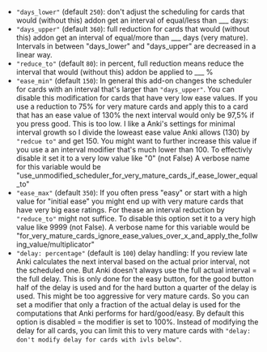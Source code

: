
- `"days_lower"` (default `250`): don't adjust the scheduling for cards that would (without this) addon get an interval of equal/less than ___ days:
- `"days_upper"` (default `360`): full reduction for cards that would (without this) addon get an interval of equal/more than ___ days (very mature). Intervals in between "days_lower" and "days_upper" are decreased in a linear way.
- `"reduce_to"` (default `80`): in percent, full reduction means reduce the interval that would (without this) addon be applied to  ___ %
- `"ease_min"` (default `150`): In general this add-on changes the scheduler for cards with an interval that's larger than `"days_upper"`. You can disable this modification for cards that have very low ease values. If you use a reduction to 75% for very mature cards and apply this to a card that has an ease value of 130% the next interval would only be 97,5% if you press good. This is too low. I like a Anki's settings for minimal interval growth so I divide the loweast ease value Anki allows (130) by `"redcue to"` and get 150. You might want to further increase this value if you use a an interval modifier that's much lower than 100. To effectivly disable it set it to a very low value like "0" (not False) A verbose name for this variable would be "use_unmodified_scheduler_for_very_mature_cards_if_ease_lower_equal_to"
- `"ease_max"` (default `350`): If you often press "easy" or start with a high value for "initial ease" you might end up with very mature cards that have very big ease ratings. For thease an interval reduction by `"reduce_to"` might not suffice. To disable this option set it to a very high value like 9999 (not False). A verbose name for this variable would be "for_very_mature_cards_ignore_ease_values_over_x_and_apply_the_follwing_value/multiplicator"
- `"delay: percentage"` (default is `100`) delay handling: If you review late Anki calculates the next interval based on the actual prior interval, not the scheduled one. But Anki doesn't always use the full actual interval = the full delay. This is only done for the easy button, for the good button half of the delay is used and for the hard button a quarter of the delay is used. This might be too aggressive for very mature cards. So you can set a modifier that only a fraction of the actual delay is used for the computations that Anki performs for hard/good/easy. By default this option is disabled = the modifier is set to 100%. Instead of modifying the delay for all cards, you can limit this to very mature cards with `"delay: don't modify delay for cards with ivls below"`.

